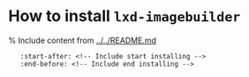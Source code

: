 # How to install `lxd-imagebuilder`

% Include content from [../../README.md](../../README.md)
```{include} ../../README.md
   :start-after: <!-- Include start installing -->
   :end-before: <!-- Include end installing -->
```
